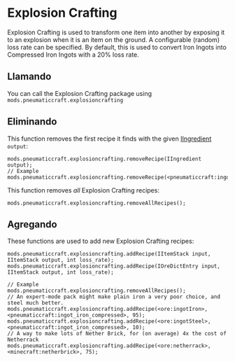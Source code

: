 # Explosion Crafting

Explosion Crafting is used to transform one item into another by exposing it to an explosion when it is an item on the ground. A configurable (random) loss rate can be specified. By default, this is used to convert Iron Ingots into Compressed Iron Ingots with a 20% loss rate.

## Llamando

You can call the Explosion Crafting package using `mods.pneumaticcraft.explosioncrafting`

## Eliminando

This function removes the first recipe it finds with the given [IIngredient](/Vanilla/Variable_Types/IIngredient/) `output`:

```zenscript
mods.pneumaticcraft.explosioncrafting.removeRecipe(IIngredient output);
// Example
mods.pneumaticcraft.explosioncrafting.removeRecipe(<pneumaticcraft:ingot_iron_compressed>);
```

This function removes *all* Explosion Crafting recipes:

```zenscript
mods.pneumaticcraft.explosioncrafting.removeAllRecipes();
```

## Agregando

These functions are used to add new Explosion Crafting recipes:

```zenscript
mods.pneumaticcraft.explosioncrafting.addRecipe(IItemStack input, IItemStack output, int loss_rate);
mods.pneumaticcraft.explosioncrafting.addRecipe(IOreDictEntry input, IItemStack output, int loss_rate);

// Example
mods.pneumaticcraft.explosioncrafting.removeAllRecipes();
// An expert-mode pack might make plain iron a very poor choice, and steel much better.
mods.pneumaticcraft.explosioncrafting.addRecipe(<ore:ingotIron>, <pneumaticcraft:ingot_iron_compressed>, 95);
mods.pneumaticcraft.explosioncrafting.addRecipe(<ore:ingotSteel>, <pneumaticcraft:ingot_iron_compressed>, 10);
// A way to make lots of Nether Brick, for (on average) 4x the cost of Netherrack
mods.pneumaticcraft.explosioncrafting.addRecipe(<ore:netherrack>, <minecraft:netherbrick>, 75);
```